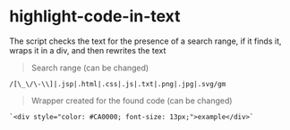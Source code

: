 # highlight-code-in-text

The script checks the text for the presence of a search range, if it finds it, wraps it in a div, and then rewrites the text

> Search range (can be changed)
```
/[\_\/\-\\]|.jsp|.html|.css|.js|.txt|.png|.jpg|.svg/gm
```

> Wrapper created for the found code (can be changed)
```
`<div style="color: #CA0000; font-size: 13px;">example</div>`
```
